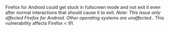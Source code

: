 Firefox for Android could get stuck in fullscreen mode and not exit it even after normal interactions that should cause it to exit. *Note: This issue only affected Firefox for Android. Other operating systems are unaffected.*. This vulnerability affects Firefox < 91.